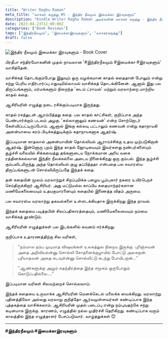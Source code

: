 ```yaml
---
title: "Writer Raghu Raman"
meta_title: "வாசகர் கருத்து #5 - இந்திர நீலமும் இமைக்கா இரவுகளும்"
description: "Kindle Writer Raghu Raman அவர்களின் வாசகர் கருத்து - இந்திர நீலமும் இமைக்கா இரவுகளும்"
date: 2023-04-23T12:00:00Z
categories: ["Book Reviews"]
tags: ["இந்திரநீலமும்", "இமைக்காஇரவுகளும்", "வாசகர்கருத்து"]
draft: false
---
```


![இந்திர நீலமும் இமைக்கா இரவுகளும் - Book Cover](/images/book-cover.jpg)

பிரதீபா சந்திரமோகனின் முதல் நாவலான '#இந்திரநீலமும் #இமைக்கா #இரவுகளும்' வாசித்தேன்.

வாசிக்கத் தொடங்கும்போது இதுவும் ஒரு வழக்கமான காதல் கதைதான் போலும் என்று சற்று பெரிய எதிர்பார்ப்பு எதுவுமில்லாமல் வாசிக்கத் தொடங்கினேன். ஆனால் இது பல திருப்பங்களும், மர்மங்களும் நிறைந்த 'டைம் ட்ராவல்' மற்றும் வரலாற்றை மாற்றிய காதல் கதை.

ஆசிரியரின் எழுத்து நடை ரசிக்கும்படியாக இருந்தது.

காதல் ரசத்துடன் ஆரம்பித்தது கதை. பல காதல் காட்சிகள், குறிப்பாக அந்த பெண்பார்க்கும் படலம் அழகு. 'கல்லானாலும் கணவன்' என்ற சொற்றொடர் கேள்விப்பட்டிருப்போம். ஆனால் இங்கு கல்லடி பட்டாலும் கணவன் என்று கதாநாயகி அனன்யாவை கரம் பிடிக்கத்துடிக்கும் கதாநாயகனாக ஆதர்ஷ்.

இப்படியான காதலால் அனன்யாவின் தொல்லியல் ஆராய்ச்சிக்கு உதவ முற்படுகிறான் ஆதர்ஷ். இன்னொரு புறம் இந்த காதல் ஜோடியையும் இவர்களது நண்பர்களையும் சூழ்ச்சி வலையில் சிக்கவைத்து தங்களுடைய நோக்கமான அரிய வகை ரத்தினக்கல்லான இந்திர நீலக்கல்லை அடைய நினைக்கிறது ஒரு கும்பல். இந்த சூழ்ச்சி கும்பலிடமிருந்து அந்த தொல்லியல் குழு தப்பித்ததா என்பதை பல சுவாரஸ்ய திருப்பங்களுடன் சொல்லியிருப்பதே இந்தக் கதை.

தன் கதையின் மூலம் வரலாற்றுச் சிறப்புமிக்க பழைய பூம்புகார் நகரை உயிர்பெறச் செய்திருக்கிறார் ஆசிரியர். அது மட்டுமல்ல காப்பிய கதைமாந்தர்களான மணிமேகலையையும் உதயகுமாரனையும் கதையில் இணைத்த விதம் அருமை.

பல சுவாரஸ்ய வரலாற்று தகவல்களை உள்ளடக்கியதாக இருக்கிறது இந்த நாவல்.

இந்தக் கதையை படித்தபின் சிலப்பதிகாரத்தையும், மணிமேகலையையும் நம்மை வாசிக்கத் தூண்டும்.

ஆசிரியரின் எழுத்துக்கள் பல இடங்களில் கவனம் ஈர்க்கிறது.

குறிப்பாக உதாரணத்திற்கு சில வரிகள்,

> "நம்மால நம்ப முடியாத விஷயங்கள் உலகத்துல நிறைய இருக்கு. புரிஞ்சவன் அதை அறிவியல்ன்னு சொல்லி சோதனைக்குழாயில் போட்டு அலசுறான். புரியாதவன் அதை கடவுள்ன்னு சொல்லிட்டு கடந்து போயிடறான்…"

> "ஆண்களுக்கு அழும் சுதந்திரத்தை இந்த சமூகம் ஒருபோதும் கொடுப்பதில்லை…."

இப்படியான வரிகள் சிலவற்றைச் சொல்லலாம்.

இந்தக் கதையை உருவாக்க ஆசிரியரின் மெனக்கெடல் மலைக்க வைக்கிறது. வரலாற்று புதினத்திலோ அல்லது வரலாறு குறித்தோ ஆர்வமுள்ளவர்கள் கண்டிப்பாக இந்த புத்தகத்தை வாசிக்கலாம். ஆசிரியரின் முதல் படைப்பு என்று நம்புவதற்கே சற்று கடினமாக இருக்கு. காரணம், எழுத்தில் நல்ல முதிர்ச்சி தெரிகிறது. கண்டிப்பாக வரும் காலத்தில் இந்த எழுத்தாளர் பேசப்படுவார். வாழ்த்துக்கள் 😊

---

**#இந்திரநீலமும் #இமைக்காஇரவுகளும்**
